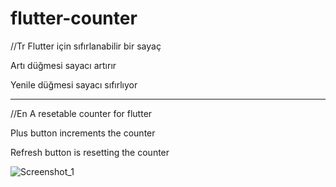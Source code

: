 # flutter-counter
//Tr
Flutter için sıfırlanabilir bir sayaç

Artı düğmesi sayacı artırır

Yenile düğmesi sayacı sıfırlıyor

---------------------------------

//En
A resetable counter for flutter

Plus button increments the counter

Refresh button is resetting the counter


![Screenshot_1](https://user-images.githubusercontent.com/126814579/226198447-64820625-6861-4d28-84f5-98806f4b9ae0.png)
